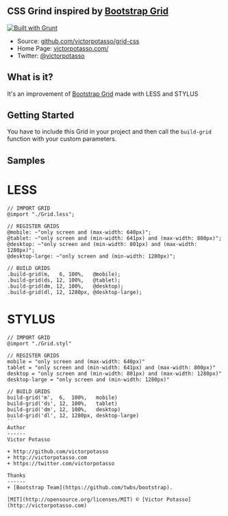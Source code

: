 ## CSS Grind inspired by [Bootstrap Grid](https://github.com/twbs/bootstrap/blob/master/less/grid.less)
[![Built with Grunt](https://cdn.gruntjs.com/builtwith.png)](http://gruntjs.com/)

* Source: [github.com/victorpotasso/grid-css](https://github.com/victorpotasso/grid-css)
* Home Page: [victorpotasso.com/](http://www.victorpotasso.com)
* Twitter: [@victorpotasso](https://twitter.com/victorpotasso)

What is it?
-----------
It's an improvement of [Bootstrap Grid](https://github.com/twbs/bootstrap/blob/master/less/grid.less) made with LESS and STYLUS

Getting Started
---------------

You have to include this Grid in your project and then call the `build-grid` function with your custom parameters.

Samples
-------

# LESS

```
// IMPORT GRID
@import "./Grid.less";

// REGISTER GRIDS
@mobile: ~"only screen and (max-width: 640px)";
@tablet: ~"only screen and (min-width: 641px) and (max-width: 800px)";
@desktop: ~"only screen and (min-width: 801px) and (max-width: 1280px)";
@desktop-large: ~"only screen and (min-width: 1280px)";

// BUILD GRIDS
.build-grid(m,   6, 100%,   @mobile);
.build-grid(ds, 12, 100%,   @tablet);
.build-grid(dm, 12, 100%,   @desktop);
.build-grid(dl, 12, 1280px, @desktop-large);
```
# STYLUS

```
// IMPORT GRID
@import "./Grid.styl"

// REGISTER GRIDS
mobile = "only screen and (max-width: 640px)"
tablet = "only screen and (min-width: 641px) and (max-width: 800px)"
desktop = "only screen and (min-width: 801px) and (max-width: 1280px)"
desktop-large = "only screen and (min-width: 1280px)"

// BUILD GRIDS
build-grid('m',  6,  100%,   mobile)
build-grid('ds', 12, 100%,   tablet)
build-grid('dm', 12, 100%,   desktop)
build-grid('dl', 12, 1280px, desktop-large)
``
Author
------
Victor Potasso

+ http://github.com/victorpotasso
+ http://victorpotasso.com
+ https://twitter.com/victorpotasso

Thanks
------
+ [Bootstrap Team](https://github.com/twbs/bootstrap).

[MIT](http://opensource.org/licenses/MIT) © [Victor Potasso](http://victorpotasso.com)
